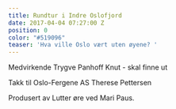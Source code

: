 ```yaml
---
title: Rundtur i Indre Oslofjord
date: 2017-04-04 07:27:00 Z
position: 0
color: "#519096"
teaser: 'Hva ville Oslo vært uten øyene? '
---
```




Medvirkende 
Trygve Panhoff 
Knut - skal finne ut

Takk til
Oslo-Fergene AS
Therese Pettersen 

Produsert av Lutter øre ved Mari Paus.